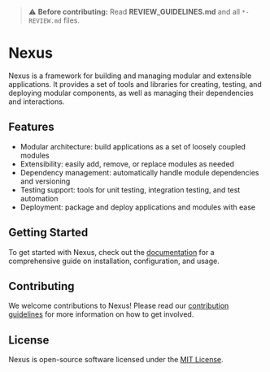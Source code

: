 > ⚠️ **Before contributing:** Read **REVIEW_GUIDELINES.md** and all `*-REVIEW.md` files.

# Nexus

Nexus is a framework for building and managing modular and extensible applications. It provides a set of tools and libraries for creating, testing, and deploying modular components, as well as managing their dependencies and interactions.

## Features

- Modular architecture: build applications as a set of loosely coupled modules
- Extensibility: easily add, remove, or replace modules as needed
- Dependency management: automatically handle module dependencies and versioning
- Testing support: tools for unit testing, integration testing, and test automation
- Deployment: package and deploy applications and modules with ease

## Getting Started

To get started with Nexus, check out the [documentation](docs/index.md) for a comprehensive guide on installation, configuration, and usage.

## Contributing

We welcome contributions to Nexus! Please read our [contribution guidelines](CONTRIBUTING.md) for more information on how to get involved.

## License

Nexus is open-source software licensed under the [MIT License](LICENSE).